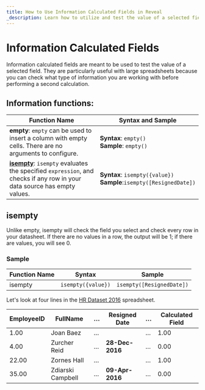 ```yaml
---
title: How to Use Information Calculated Fields in Reveal 
_description: Learn how to utilize and test the value of a selected field through Information Calculated Fields.
---
```


# Information Calculated Fields

Information calculated fields are meant to be used to test the value of
a selected field. They are particularly useful with large spreadsheets because you can check what type of information you are working with before performing a second calculation.

## Information functions:

| **Function Name**                                                                                                                    | **Syntax and Sample**                                               |
|--------------------------------------------------------------------------------------------------------------------------------------|---------------------------------------------------------------------|
| **empty**: `empty` can be used to insert a column with empty cells. There are no arguments to configure.                             | **Syntax**: `empty()`<br/>**Sample**: `empty()`                     |
| [**isempty**](#isempty): `isempty` evaluates the specified `expression`, and checks if any row in your data source has empty values. | **Syntax**: `isempty({value})`<br/>**Sample**:`isempty([ResignedDate])` |



<a name='isempty'></a>
## isempty

Unlike empty, isempty will check the field you select and check every
row in your datasheet. If there are no values in a row, the output will
be 1; if there are values, you will see 0.

### Sample

| Function Name | Syntax             | Sample                    |
| ------------- | ------------------ | ------------------------- |
| isempty       | `isempty({value})` | `isempty([ResignedDate])` |

Let's look at four lines in the [HR Dataset 2016](../../../../static/data/HR%20Dataset_2016.xlsx) spreadsheet.

| EmployeeID | FullName          | …​ | Resigned Date   | …​ | Calculated Field |
| ---------- | ----------------- | -- | --------------- | -- | ---------------- |
| 1.00       | Joan Baez         | …​ |                 | …​ | 1.00             |
| 4.00       | Zurcher Reid      | …​ | **28-Dec-2016** | …​ | 0.00             |
| 22.00      | Zornes Hall       | …​ |                 | …​ | 1.00             |
| 35.00      | Zdiarski Campbell | …​ | **09-Apr-2016** | …​ | 0.00             |
